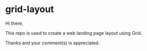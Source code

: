 # grid-layout

Hi there,

This repo is used to create a web landing page layout using Grid.

Thanks and your comment(s) is appreciated.
